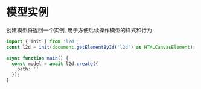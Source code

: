 # 模型实例

创建模型将返回一个实例, 用于方便后续操作模型的样式和行为

```ts
import { init } from 'l2d';
const l2d = init(document.getElementById('l2d') as HTMLCanvasElement);

async function main() {
  const model = await l2d.create({
    path: ''
  });
}
```

<!--@include: ../api/classes/Model.md-->
